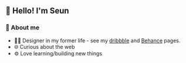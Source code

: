 ## :wave: Hello! I'm Seun

### :round_pushpin: About me

- :man_artist: Designer in my former life - see my [dribbble](https://dribbble.com/SeunAgbede) and [Behance](https://www.behance.net/OluwaseunA) pages.
- :globe_with_meridians: Curious about the web
- :gear: Love learning/building new things

